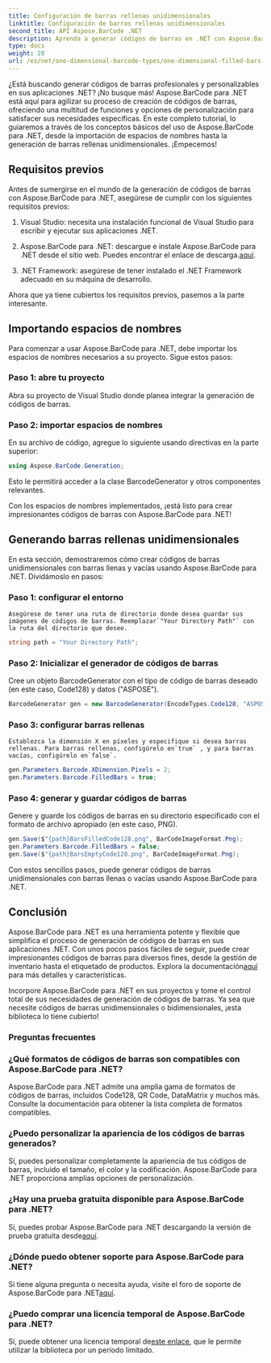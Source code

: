 ```yaml
---
title: Configuración de barras rellenas unidimensionales
linktitle: Configuración de barras rellenas unidimensionales
second_title: API Aspose.BarCode .NET
description: Aprenda a generar códigos de barras en .NET con Aspose.BarCode para .NET. Este completo tutorial cubre todo, desde la importación de espacios de nombres hasta la creación de códigos de barras unidimensionales.
type: docs
weight: 20
url: /es/net/one-dimensional-barcode-types/one-dimensional-filled-bars-configuration/
---
```


¿Está buscando generar códigos de barras profesionales y personalizables en sus aplicaciones .NET? ¡No busque más! Aspose.BarCode para .NET está aquí para agilizar su proceso de creación de códigos de barras, ofreciendo una multitud de funciones y opciones de personalización para satisfacer sus necesidades específicas. En este completo tutorial, lo guiaremos a través de los conceptos básicos del uso de Aspose.BarCode para .NET, desde la importación de espacios de nombres hasta la generación de barras rellenas unidimensionales. ¡Empecemos!

## Requisitos previos

Antes de sumergirse en el mundo de la generación de códigos de barras con Aspose.BarCode para .NET, asegúrese de cumplir con los siguientes requisitos previos:

1. Visual Studio: necesita una instalación funcional de Visual Studio para escribir y ejecutar sus aplicaciones .NET.

2.  Aspose.BarCode para .NET: descargue e instale Aspose.BarCode para .NET desde el sitio web. Puedes encontrar el enlace de descarga.[aquí](https://releases.aspose.com/barcode/net/).

3. .NET Framework: asegúrese de tener instalado el .NET Framework adecuado en su máquina de desarrollo.

Ahora que ya tiene cubiertos los requisitos previos, pasemos a la parte interesante.

## Importando espacios de nombres

Para comenzar a usar Aspose.BarCode para .NET, debe importar los espacios de nombres necesarios a su proyecto. Sigue estos pasos:

### Paso 1: abre tu proyecto
   Abra su proyecto de Visual Studio donde planea integrar la generación de códigos de barras.

### Paso 2: importar espacios de nombres
   En su archivo de código, agregue lo siguiente usando directivas en la parte superior:

   ```csharp
   using Aspose.BarCode.Generation;
   ```

   Esto le permitirá acceder a la clase BarcodeGenerator y otros componentes relevantes.

Con los espacios de nombres implementados, ¡está listo para crear impresionantes códigos de barras con Aspose.BarCode para .NET!

## Generando barras rellenas unidimensionales

En esta sección, demostraremos cómo crear códigos de barras unidimensionales con barras llenas y vacías usando Aspose.BarCode para .NET. Dividámoslo en pasos:

### Paso 1: configurar el entorno
    Asegúrese de tener una ruta de directorio donde desea guardar sus imágenes de códigos de barras. Reemplazar`"Your Directory Path"` con la ruta del directorio que desee.

   ```csharp
   string path = "Your Directory Path";
   ```

### Paso 2: Inicializar el generador de códigos de barras
   Cree un objeto BarcodeGenerator con el tipo de código de barras deseado (en este caso, Code128) y datos ("ASPOSE").

   ```csharp
   BarcodeGenerator gen = new BarcodeGenerator(EncodeTypes.Code128, "ASPOSE");
   ```

### Paso 3: configurar barras rellenas
    Establezca la dimensión X en píxeles y especifique si desea barras rellenas. Para barras rellenas, configúrelo en`true` , y para barras vacías, configúrelo en`false`.

   ```csharp
   gen.Parameters.Barcode.XDimension.Pixels = 2;
   gen.Parameters.Barcode.FilledBars = true;
   ```

### Paso 4: generar y guardar códigos de barras
   Genere y guarde los códigos de barras en su directorio especificado con el formato de archivo apropiado (en este caso, PNG).

   ```csharp
   gen.Save($"{path}BarsFilledCode128.png", BarCodeImageFormat.Png);
   gen.Parameters.Barcode.FilledBars = false;
   gen.Save($"{path}BarsEmptyCode128.png", BarCodeImageFormat.Png);
   ```

Con estos sencillos pasos, puede generar códigos de barras unidimensionales con barras llenas o vacías usando Aspose.BarCode para .NET.

## Conclusión

Aspose.BarCode para .NET es una herramienta potente y flexible que simplifica el proceso de generación de códigos de barras en sus aplicaciones .NET. Con unos pocos pasos fáciles de seguir, puede crear impresionantes códigos de barras para diversos fines, desde la gestión de inventario hasta el etiquetado de productos. Explora la documentación[aquí](https://reference.aspose.com/barcode/net/) para más detalles y características.

Incorpore Aspose.BarCode para .NET en sus proyectos y tome el control total de sus necesidades de generación de códigos de barras. Ya sea que necesite códigos de barras unidimensionales o bidimensionales, ¡esta biblioteca lo tiene cubierto!

### Preguntas frecuentes

### ¿Qué formatos de códigos de barras son compatibles con Aspose.BarCode para .NET?
Aspose.BarCode para .NET admite una amplia gama de formatos de códigos de barras, incluidos Code128, QR Code, DataMatrix y muchos más. Consulte la documentación para obtener la lista completa de formatos compatibles.

### ¿Puedo personalizar la apariencia de los códigos de barras generados?
Sí, puedes personalizar completamente la apariencia de tus códigos de barras, incluido el tamaño, el color y la codificación. Aspose.BarCode para .NET proporciona amplias opciones de personalización.

### ¿Hay una prueba gratuita disponible para Aspose.BarCode para .NET?
Sí, puedes probar Aspose.BarCode para .NET descargando la versión de prueba gratuita desde[aquí](https://releases.aspose.com/).

### ¿Dónde puedo obtener soporte para Aspose.BarCode para .NET?
 Si tiene alguna pregunta o necesita ayuda, visite el foro de soporte de Aspose.BarCode para .NET[aquí](https://forum.aspose.com/c/barcode/13).

### ¿Puedo comprar una licencia temporal de Aspose.BarCode para .NET?
 Sí, puede obtener una licencia temporal de[este enlace](https://purchase.aspose.com/temporary-license/), que le permite utilizar la biblioteca por un período limitado.